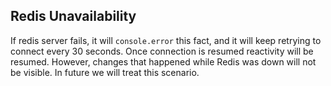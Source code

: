 ## Redis Unavailability

If redis server fails, it will `console.error` this fact, and it will keep retrying to connect every 30 seconds. Once connection is resumed
reactivity will be resumed. However, changes that happened while Redis was down will not be visible. In future we will treat this scenario.